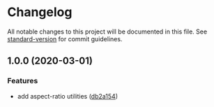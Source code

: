 # Changelog

All notable changes to this project will be documented in this file. See [standard-version](https://github.com/conventional-changelog/standard-version) for commit guidelines.

## 1.0.0 (2020-03-01)


### Features

* add aspect-ratio utilities ([db2a154](https://github.com/curtisbelt/tailwindcss-extras/commit/db2a1544de19a2b51e677a36e3cdcbb58ff57017))
